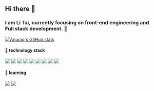 ## Hi there 👋
### I am Li Tai, currently focusing on front-end engineering and Full stack development. 🤯
[![Anurag's GitHub stats](https://github-readme-stats.vercel.app/api?username=CNlitai&count_private=true&show_icons=true&theme=tokyonight)](https://github.com/anuraghazra/github-readme-stats)
 
  #### 🔧 technology stack
<span><img src="https://img.shields.io/badge/typescript-%23007ACC.svg?style=for-the-badge&logo=typescript&logoColor=white"/></span>
<span><img src="https://img.shields.io/badge/vuejs-%2335495e.svg?style=for-the-badge&logo=vuedotjs&logoColor=%234FC08D"/></span>
<img src="https://img.shields.io/badge/nuxt.js-%2300C58E.svg?style=for-the-badge&logo=nuxt.js&logoColor=white"/>
<img src="https://img.shields.io/badge/node.js-6DA55F?style=for-the-badge&logo=node.js&logoColor=white"/>
<img src="https://img.shields.io/badge/nestjs-%23E0234E.svg?style=for-the-badge&logo=nestjs&logoColor=white"/>
<img src="https://img.shields.io/badge/express.js-%23404d59.svg?style=for-the-badge"/>
<img src="https://img.shields.io/badge/webpack-%238DD6F9.svg?style=for-the-badge&logo=webpack&logoColor=black"/>
<img src="https://img.shields.io/badge/vite-%2335495e.svg?style=for-the-badge&logo=vite&logoColor=%234FC08D"/>
<img src="https://img.shields.io/badge/graphql-%23E10098.svg?style=for-the-badge&logo=graphql&logoColor=white"/>

#### 👾 learning
<span><img src="https://img.shields.io/badge/react-%2320232a.svg?style=for-the-badge&logo=react&logoColor=%2361DAFB"/></span>
<img src="https://img.shields.io/badge/next.js-000000?style=for-the-badge&logo=next.js&logoColor=white"/>

